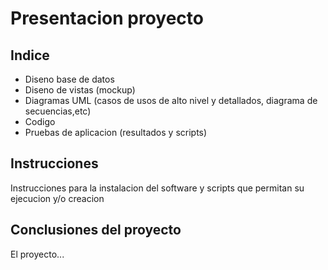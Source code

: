 # Presentacion proyecto

## Indice

- Diseno base de datos
- Diseno de vistas (mockup)
- Diagramas UML (casos de usos de alto nivel y detallados, diagrama de secuencias,etc)
- Codigo
- Pruebas de aplicacion (resultados y scripts)

## Instrucciones

Instrucciones para la instalacion del software y scripts que permitan su ejecucion y/o creacion

## Conclusiones del proyecto

El proyecto...
